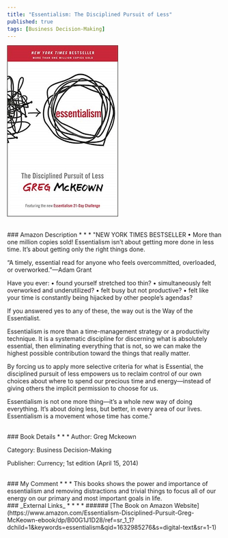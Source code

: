 ```yaml
---
title: "Essentialism: The Disciplined Pursuit of Less"
published: true
tags: [Business Decision-Making]
---
```


![](/books/assets/essentialism_book.jpg)

<br>
### Amazon Description
* * *
"NEW YORK TIMES BESTSELLER • More than one million copies sold! Essentialism isn’t about getting more done in less time. It’s about getting only the right things done.

“A timely, essential read for anyone who feels overcommitted, overloaded, or overworked.”—Adam Grant

Have you ever:
• found yourself stretched too thin?
• simultaneously felt overworked and underutilized?
• felt busy but not productive?
• felt like your time is constantly being hijacked by other people’s agendas?

If you answered yes to any of these, the way out is the Way of the Essentialist.

Essentialism is more than a time-management strategy or a productivity technique. It is a systematic discipline for discerning what is absolutely essential, then eliminating everything that is not, so we can make the highest possible contribution toward the things that really matter.

By forcing us to apply more selective criteria for what is Essential, the disciplined pursuit of less empowers us to reclaim control of our own choices about where to spend our precious time and energy—instead of giving others the implicit permission to choose for us.

Essentialism is not one more thing—it’s a whole new way of doing everything. It’s about doing less, but better, in every area of our lives. Essentialism is a movement whose time has come."

<br>
### Book Details
* * *
Author: Greg Mckeown

Category: Business Decision-Making

Publisher: Currency; 1st edition (April 15, 2014)

<br>
### My Comment
* * *
This books shows the power and importance of essentialism and removing distractions and trivial things to focus all of our energy on our primary and most important goals in life.

<br>
### _External Links_
* * *
* ###### [The Book on Amazon Website](https://www.amazon.com/Essentialism-Disciplined-Pursuit-Greg-McKeown-ebook/dp/B00G1J1D28/ref=sr_1_1?dchild=1&keywords=essentialism&qid=1632985276&s=digital-text&sr=1-1)
